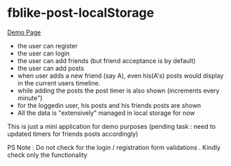 # fblike-post-localStorage


<p>
<a href="https://gotogsk85.github.io/fblike-post-localStorage/test.html">Demo Page</a>
</p>

 - the user can register
 - the user can login 
 - the user can add friends (but friend acceptance is by default)
 - the user can add posts
 - when user adds a new friend (say A), even his(A's) posts would display in the current users timeline.
 - while adding the posts the post timer is also shown (increments every minute")
 - for the loggedin user, his posts and his friends posts are shown
 - All the data is "extensively" managed in local storage for now
 
 This is just a mini application for demo purposes (pending task : need to updated timers for friends posts accordingly)

PS Note : Do not check for the login / registration form validations . Kindly check only the functionality
